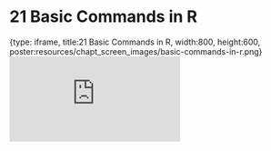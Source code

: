 # 21 Basic Commands in R
 
{type: iframe, title:21 Basic Commands in R, width:800, height:600, poster:resources/chapt_screen_images/basic-commands-in-r.png}
![](https://datatrail-jhu.github.io/DataTrail/no_toc/basic-commands-in-r.html)
 

 
